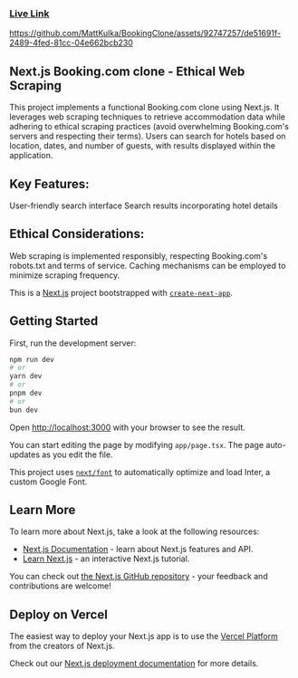 ### [Live Link](https://bookingclone-sqde.onrender.com/)
https://github.com/MattKulka/BookingClone/assets/92747257/de51691f-2489-4fed-81cc-04e662bcb230

## Next.js Booking.com clone - Ethical Web Scraping





This project implements a functional Booking.com clone using Next.js. It leverages web scraping techniques to retrieve accommodation data while adhering to ethical scraping practices (avoid overwhelming Booking.com's servers and respecting their terms). Users can search for hotels based on location, dates, and number of guests, with results displayed within the application.

## Key Features:

User-friendly search interface
Search results incorporating hotel details

## Ethical Considerations:

Web scraping is implemented responsibly, respecting Booking.com's robots.txt and terms of service.
Caching mechanisms can be employed to minimize scraping frequency.


This is a [Next.js](https://nextjs.org/) project bootstrapped with [`create-next-app`](https://github.com/vercel/next.js/tree/canary/packages/create-next-app).

## Getting Started

First, run the development server:

```bash
npm run dev
# or
yarn dev
# or
pnpm dev
# or
bun dev
```

Open [http://localhost:3000](http://localhost:3000) with your browser to see the result.

You can start editing the page by modifying `app/page.tsx`. The page auto-updates as you edit the file.

This project uses [`next/font`](https://nextjs.org/docs/basic-features/font-optimization) to automatically optimize and load Inter, a custom Google Font.

## Learn More

To learn more about Next.js, take a look at the following resources:

- [Next.js Documentation](https://nextjs.org/docs) - learn about Next.js features and API.
- [Learn Next.js](https://nextjs.org/learn) - an interactive Next.js tutorial.

You can check out [the Next.js GitHub repository](https://github.com/vercel/next.js/) - your feedback and contributions are welcome!

## Deploy on Vercel

The easiest way to deploy your Next.js app is to use the [Vercel Platform](https://vercel.com/new?utm_medium=default-template&filter=next.js&utm_source=create-next-app&utm_campaign=create-next-app-readme) from the creators of Next.js.

Check out our [Next.js deployment documentation](https://nextjs.org/docs/deployment) for more details.
